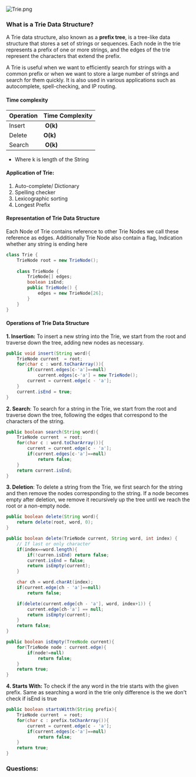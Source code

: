 ![Trie.png](https://www.techiedelight.com/wp-content/uploads/2016/11/Trie.png)

### **What is a Trie Data Structure?**

A Trie data structure, also known as a **prefix tree**, is a tree-like data structure that stores a set of strings or sequences. Each node in the trie represents a prefix of one or more strings, and the edges of the trie represent the characters that extend the prefix.

A Trie is useful when we want to efficiently search for strings with a common prefix or when we want to store a large number of strings and search for them quickly. It is also used in various applications such as autocomplete, spell-checking, and IP routing.

#### **Time complexity**
| Operation | Time Complexity |
|--|--|
| Insert | **O(k)** |
| Delete | **O(k)**|
| Search | **O(k)** |
- Where k is length of the String

#### **Application of Trie:**
1. Auto-complete/ Dictionary
2. Spelling checker
3. Lexicographic sorting
4. Longest Prefix

#### **Representation of Trie Data Structure**

Each Node of Trie contains reference to other Trie Nodes we call these reference as edges. Additionally Trie Node also contain a flag, Indication whether any string is ending here

```java
class Trie {
	TrieNode root = new TrieNode();
	
	class TrieNode {
		TrieNode[] edges;
		boolean isEnd;
		public TrieNode() {
			edges = new TrieNode[26];
		}
	}
}
```

#### **Operations of Trie Data Structure**

**1.  Insertion:** To insert a new string into the Trie, we start from the root and traverse down the tree, adding new nodes as necessary.

```java
public void insert(String word){
	TrieNode current  = root;
	for(char c : word.toCharArray()){
		if(current.edges[c-'a']==null)
			current.edges[c-'a'] = new TrieNode();
		current = current.edge[c - 'a'];
	}
	current.isEnd = true;
}
```
    
**2.  Search**: To search for a string in the Trie, we start from the root and traverse down the tree, following the edges that correspond to the characters of the string.

```java
public boolean search(String word){
	TrieNode current  = root;
	for(char c : word.toCharArray()){
		current = current.edge[c - 'a'];
		if(current.edges[c-'a']==null)
			return false;
	}
	return current.isEnd;
}
```
    
**3.  Deletion**: To delete a string from the Trie, we first search for the string and then remove the nodes corresponding to the string. If a node becomes empty after deletion, we remove it recursively up the tree until we reach the root or a non-empty node.

```java
public boolean delete(String word){
	return delete(root, word, 0);
}

public boolean delete(TrieNode current, String word, int index) {
	// If last or only character
	if(index==word.length){
		if(!curren.isEnd) return false;
		current.isEnd = false;
		return isEmpty(current);
	}

	char ch = word.charAt(index);
	if(current.edge[ch - 'a']==null)
		return false;

	if(delete(current.edge[ch - 'a'], word, index+1)) {
		current.edge[ch-'a'] == null;
		return isEmpty(current);
	}
	return false;
}

public boolean isEmpty(TreeNode current){
	for(TrieNode node : current.edge){
		if(node!=null)
			return false;
	}
	return true;
}

```

**4. Starts With:** To check if the any word in the trie starts with the given prefix. Same as searching a word in the trie only difference is the we don't check if isEnd is true

```java
public boolean startsWitth(String prefix){
	TrieNode current  = root;
	for(char c : prefix.toCharArray()){
		current = current.edge[c - 'a'];
		if(current.edges[c-'a']==null)
			return false;
	}
	return true;
}
```


### Questions:

